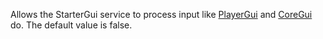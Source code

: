 Allows the StarterGui service to process input like [PlayerGui](https://create.roblox.com/docs/reference/engine/classes/PlayerGui) and
[CoreGui](https://create.roblox.com/docs/reference/engine/classes/CoreGui) do. The default value is false.